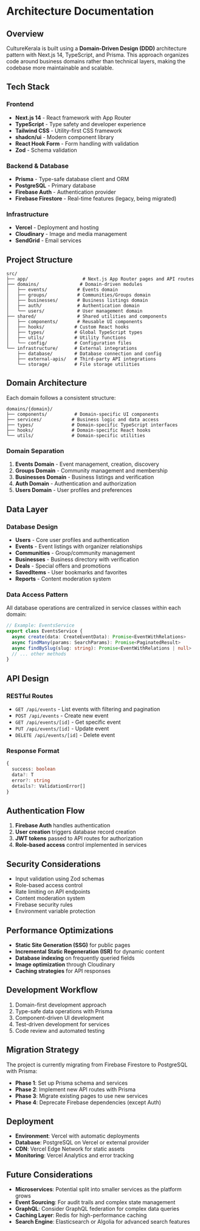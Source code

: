 # Architecture Documentation

## Overview

CultureKerala is built using a **Domain-Driven Design (DDD)** architecture pattern with Next.js 14, TypeScript, and Prisma. This approach organizes code around business domains rather than technical layers, making the codebase more maintainable and scalable.

## Tech Stack

### Frontend
- **Next.js 14** - React framework with App Router
- **TypeScript** - Type safety and developer experience
- **Tailwind CSS** - Utility-first CSS framework
- **shadcn/ui** - Modern component library
- **React Hook Form** - Form handling with validation
- **Zod** - Schema validation

### Backend & Database
- **Prisma** - Type-safe database client and ORM
- **PostgreSQL** - Primary database
- **Firebase Auth** - Authentication provider
- **Firebase Firestore** - Real-time features (legacy, being migrated)

### Infrastructure
- **Vercel** - Deployment and hosting
- **Cloudinary** - Image and media management
- **SendGrid** - Email services

## Project Structure

```
src/
├── app/                    # Next.js App Router pages and API routes
├── domains/               # Domain-driven modules
│   ├── events/           # Events domain
│   ├── groups/           # Communities/Groups domain
│   ├── businesses/       # Business listings domain
│   ├── auth/             # Authentication domain
│   └── users/            # User management domain
├── shared/               # Shared utilities and components
│   ├── components/       # Reusable UI components
│   ├── hooks/           # Custom React hooks
│   ├── types/           # Global TypeScript types
│   ├── utils/           # Utility functions
│   └── config/          # Configuration files
└── infrastructure/      # External integrations
    ├── database/        # Database connection and config
    ├── external-apis/   # Third-party API integrations
    └── storage/         # File storage utilities
```

## Domain Architecture

Each domain follows a consistent structure:

```
domains/{domain}/
├── components/          # Domain-specific UI components
├── services/           # Business logic and data access
├── types/              # Domain-specific TypeScript interfaces
├── hooks/              # Domain-specific React hooks
└── utils/              # Domain-specific utilities
```

### Domain Separation

1. **Events Domain** - Event management, creation, discovery
2. **Groups Domain** - Community management and membership
3. **Businesses Domain** - Business listings and verification
4. **Auth Domain** - Authentication and authorization
5. **Users Domain** - User profiles and preferences

## Data Layer

### Database Design

- **Users** - Core user profiles and authentication
- **Events** - Event listings with organizer relationships
- **Communities** - Group/community management
- **Businesses** - Business directory with verification
- **Deals** - Special offers and promotions
- **SavedItems** - User bookmarks and favorites
- **Reports** - Content moderation system

### Data Access Pattern

All database operations are centralized in service classes within each domain:

```typescript
// Example: EventsService
export class EventsService {
  async create(data: CreateEventData): Promise<EventWithRelations>
  async findMany(params: SearchParams): Promise<PaginatedResult>
  async findBySlug(slug: string): Promise<EventWithRelations | null>
  // ... other methods
}
```

## API Design

### RESTful Routes

- `GET /api/events` - List events with filtering and pagination
- `POST /api/events` - Create new event
- `GET /api/events/[id]` - Get specific event
- `PUT /api/events/[id]` - Update event
- `DELETE /api/events/[id]` - Delete event

### Response Format

```typescript
{
  success: boolean
  data?: T
  error?: string
  details?: ValidationError[]
}
```

## Authentication Flow

1. **Firebase Auth** handles authentication
2. **User creation** triggers database record creation
3. **JWT tokens** passed to API routes for authorization
4. **Role-based access** control implemented in services

## Security Considerations

- Input validation using Zod schemas
- Role-based access control
- Rate limiting on API endpoints
- Content moderation system
- Firebase security rules
- Environment variable protection

## Performance Optimizations

- **Static Site Generation (SSG)** for public pages
- **Incremental Static Regeneration (ISR)** for dynamic content
- **Database indexing** on frequently queried fields
- **Image optimization** through Cloudinary
- **Caching strategies** for API responses

## Development Workflow

1. Domain-first development approach
2. Type-safe data operations with Prisma
3. Component-driven UI development
4. Test-driven development for services
5. Code review and automated testing

## Migration Strategy

The project is currently migrating from Firebase Firestore to PostgreSQL with Prisma:

- **Phase 1**: Set up Prisma schema and services
- **Phase 2**: Implement new API routes with Prisma
- **Phase 3**: Migrate existing pages to use new services
- **Phase 4**: Deprecate Firebase dependencies (except Auth)

## Deployment

- **Environment**: Vercel with automatic deployments
- **Database**: PostgreSQL on Vercel or external provider
- **CDN**: Vercel Edge Network for static assets
- **Monitoring**: Vercel Analytics and error tracking

## Future Considerations

- **Microservices**: Potential split into smaller services as the platform grows
- **Event Sourcing**: For audit trails and complex state management
- **GraphQL**: Consider GraphQL federation for complex data queries
- **Caching Layer**: Redis for high-performance caching
- **Search Engine**: Elasticsearch or Algolia for advanced search features